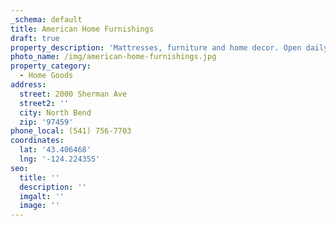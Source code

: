 ```yaml
---
_schema: default
title: American Home Furnishings
draft: true
property_description: 'Mattresses, furniture and home decor. Open daily '
photo_name: /img/american-home-furnishings.jpg
property_category:
  - Home Goods
address:
  street: 2000 Sherman Ave
  street2: ''
  city: North Bend
  zip: '97459'
phone_local: (541) 756-7703
coordinates:
  lat: '43.406468'
  lng: '-124.224355'
seo:
  title: ''
  description: ''
  imgalt: ''
  image: ''
---
```

